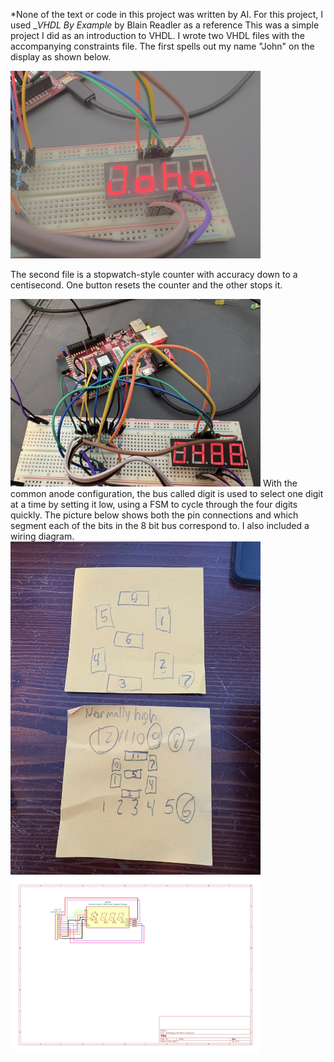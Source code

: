 *None of the text or code in this project was written by AI.
For this project, I used __VHDL By Example_  by Blain Readler as a reference
This was a simple project I did as an introduction to VHDL. I wrote two VHDL files with the accompanying constraints file. 
The first spells out my name "John" on the display as shown below.

<img src="John.jpg" alt="Example Image" width="400"/>

The second file is a stopwatch-style counter with accuracy down to a centisecond. One button resets the counter and the other stops it.

<img src="Timer.JPG" alt="Example Image" width="400"/>
With the common anode configuration, the bus called digit is used to select one digit at a time by setting it low, using a FSM to cycle through the four digits quickly.
The picture below shows both the pin connections and which segment each of the bits in the 8 bit bus correspond to. I also included a wiring diagram.

<img src="SegmentLayouts.JPG" alt="SegmentLayouts.jpg" width="400"/>
<img src="sevenseg_schematic/sevenseg_schematic.svg" alt="Example Image" width="400"/>
